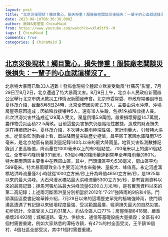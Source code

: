 ```yaml
---
layout: post
title: "北京災後現狀！觸目驚心，損失慘重！服裝廠老闆談災後損失：一輩子的心血就這樣沒了。"
date: 2023-08-10T06:36:38.000Z
author: 廠妹&男閨蜜 ChinaMaid
from: https://www.youtube.com/watch?v=vXl45tf9--M
tags: [ ChinaMaid ]
comments: True
categories: [ ChinaMaid ]
---
```

<!--1691649398000-->
[北京災後現狀！觸目驚心，損失慘重！服裝廠老闆談災後損失：一輩子的心血就這樣沒了。](https://www.youtube.com/watch?v=vXl45tf9--M)
------

<div>
北京特大暴雨已致33人遇難！發佈會現場全體起立默哀受颱風“杜蘇芮”影響，7月29日至8月2日，北京遭遇了特大暴雨災害。8月9日上午，北京市人民政府新聞辦公室舉行北京市防汛救災工作情況新聞發佈會。北京市委常委、市政府常務副市長夏林茂介紹，截至8月8日24時，北京全市因災死亡33人，主要由洪水沖淹、沖塌房屋等原因造成；因搶險救援犧牲5人。還有18人失蹤，包括1名搶險救援人員。此次洪澇災害共造成近129萬人受災，房屋倒塌5.9萬間，嚴重損壞房屋14.7萬間，農作物受災面積22.5萬畝。目前這些災害損失仍是階段性數據，造成的財產損失還在持續統計中。夏林茂介紹，本次特大暴雨極端性強、累計雨量大，引發特大洪水。從氣象監測數據上看，單站降雨量突破歷史極值，昌平區王家園水庫降雨745毫米，是北京地區有儀器測量記錄140年以來的最大降雨量。地質災害監測數據記錄到了更高極值，降雨量在1000毫米以上的有3個點位，700毫米以上的達51個點位。全市平均降雨量331毫米，83個小時的降雨量達到常年全年降雨量的60%。特大暴雨落區主要集中在西部山區，其中，門頭溝區平均538毫米，房山區平均599毫米。特大暴雨導致全市主要河流洪水來勢快、量級大、峰值高。永定河盧溝橋站洪峰流量僅2小時就從1000立方米/秒上升為峰值4650立方米/秒，是1925年以來的最大洪峰。大石河漫水橋站最大洪峰流量5300立方米/秒，是有實測資料以來的最高記錄；拒馬河張坊站最大洪峰流量6200立方米/秒，是有實測資料以來的第二高記錄；上述兩河斷面洪量分別相當於2012年“7·21”強降雨的9倍和4倍。門頭溝區區委書記喻華鋒介紹，7月29日以來的這場歷史罕見的極端強降雨，使門頭溝區遭遇了有記錄以來破壞程度最強、受災範圍最廣、經濟損失最大的自然災害。初步統計，全區受災人口約31萬人，約佔全區人口77%；房屋倒損8418間、嚴重損壞26493間；城鄉道路、電力、供排水、通信等基礎設施大量損毀；全區有40個村需要重建，例如大家熟悉的潭柘寺鎮，有47%的村全面受災，王平鎮16個村、4個社區全部受災，其中11個村需要重建。
</div>
